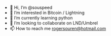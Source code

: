 - 👋 Hi, I’m @souspeed
- 👀 I’m interested in Bitcoin / Lightning
- 🌱 I’m currently learning python
- 💞️ I’m looking to collaborate on LND/Umbrel
- 📫 How to reach me rogersouren@hotmail.com

<!---
souspeed/souspeed is a ✨ special ✨ repository because its `README.md` (this file) appears on your GitHub profile.
You can click the Preview link to take a look at your changes.
--->
